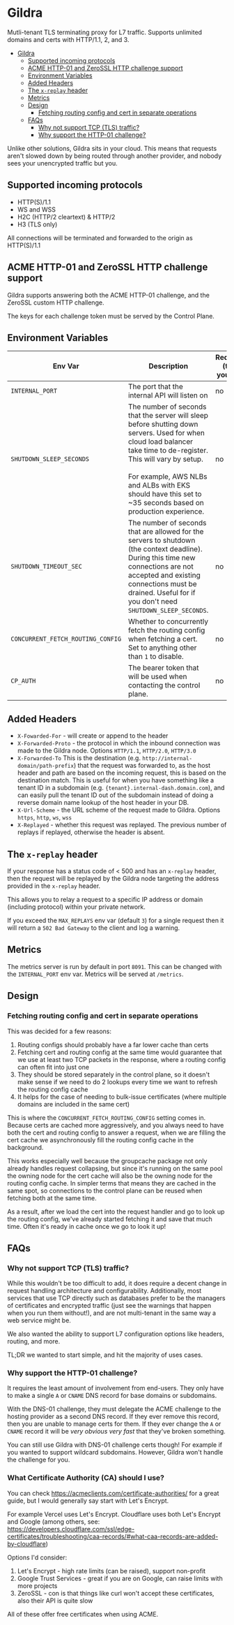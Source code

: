 # Gildra
Mutli-tenant TLS terminating proxy for L7 traffic. Supports unlimited domains and certs with HTTP/1.1, 2, and 3.

<!-- TOC -->
* [Gildra](#gildra)
  * [Supported incoming protocols](#supported-incoming-protocols)
  * [ACME HTTP-01 and ZeroSSL HTTP challenge support](#acme-http-01-and-zerossl-http-challenge-support)
  * [Environment Variables](#environment-variables)
  * [Added Headers](#added-headers)
  * [The `x-replay` header](#the-x-replay-header)
  * [Metrics](#metrics)
  * [Design](#design)
    * [Fetching routing config and cert in separate operations](#fetching-routing-config-and-cert-in-separate-operations)
  * [FAQs](#faqs)
    * [Why not support TCP (TLS) traffic?](#why-not-support-tcp-tls-traffic)
    * [Why support the HTTP-01 challenge?](#why-support-the-http-01-challenge)
<!-- TOC -->

Unlike other solutions, Gildra sits in your cloud. This means that requests aren't slowed down by being routed through another provider, and nobody sees your unencrypted traffic but you.

## Supported incoming protocols

- HTTP(S)/1.1
- WS and WSS
- H2C (HTTP/2 cleartext) & HTTP/2
- H3 (TLS only)

All connections will be terminated and forwarded to the origin as HTTP(S)/1.1

## ACME HTTP-01 and ZeroSSL HTTP challenge support

Gildra supports answering both the ACME HTTP-01 challenge, and the ZeroSSL custom HTTP challenge.

The keys for each challenge token must be served by the Control Plane.

## Environment Variables

| Env Var                           | Description                                                                                                                                                                                                                                                                               | Required (that you set) | Default Value |
|-----------------------------------|-------------------------------------------------------------------------------------------------------------------------------------------------------------------------------------------------------------------------------------------------------------------------------------------|-------------------------|---------------|
| `INTERNAL_PORT`                   | The port that the internal API will listen on                                                                                                                                                                                                                                             | no                      | `8091`        |
| `SHUTDOWN_SLEEP_SECONDS`          | The number of seconds that the server will sleep before shutting down servers. Used for when cloud load balancer take time to de-register. This will vary by setup.<br/> <br/>For example, AWS NLBs and ALBs with EKS should have this set to ~35 seconds based on production experience. | no                      | `0`           |
| `SHUTDOWN_TIMEOUT_SEC`            | The number of seconds that are allowed for the servers to shutdown (the context deadline). During this time new connections are not accepted and existing connections must be drained. Useful for if you don't need `SHUTDOWN_SLEEP_SECONDS`.                                             | no                      | `1`           |
| `CONCURRENT_FETCH_ROUTING_CONFIG` | Whether to concurrently fetch the routing config when fetching a cert. Set to anything other than `1` to disable.                                                                                                                                                                         | no                      | `1`           |
| `CP_AUTH`                         | The bearer token that will be used when contacting the control plane.                                                                                                                                                                                                                     | no                      | none          |

## Added Headers

- `X-Fowarded-For` - will create or append to the header
- `X-Forwarded-Proto` - the protocol in which the inbound connection was made to the Gildra node. Options `HTTP/1.1`, `HTTP/2.0`, `HTTP/3.0`
- `X-Forwarded-To` This is the destination (e.g. `http://internal-domain/path-prefix`) that the request was forwarded to, as the host header and path are based on the incoming request, this is based on the destination match. This is useful for when you have something like a tenant ID in a subdomain (e.g. `{tenant}.internal-dash.domain.com`), and can easily pull the tenant ID out of the subdomain instead of doing a reverse domain name lookup of the host header in your DB.
- `X-Url-Scheme` - the URL scheme of the request made to Gildra. Options `https`, `http`, `ws`, `wss`
- `X-Replayed` - whether this request was replayed. The previous number of replays if replayed, otherwise the header is absent. 

## The `x-replay` header

If your response has a status code of < 500 and has an `x-replay` header, then the request will be replayed by the Gildra node targeting the address provided in the `x-replay` header.

This allows you to relay a request to a specific IP address or domain (including protocol) within your private network.

If you exceed the `MAX_REPLAYS` env var (default `3`) for a single request then it will return a `502 Bad Gateway` to the client and log a warning.

## Metrics

The metrics server is run by default in port `8091`. This can be changed with the `INTERNAL_PORT` env var. Metrics will be served at `/metrics`.

## Design

### Fetching routing config and cert in separate operations

This was decided for a few reasons:

1. Routing configs should probably have a far lower cache than certs
2. Fetching cert and routing config at the same time would guarantee that we use at least two TCP packets in the response, where a routing config can often fit into just one
3. They should be stored separately in the control plane, so it doesn't make sense if we need to do 2 lookups every time we want to refresh the routing config cache
4. It helps for the case of needing to bulk-issue certificates (where multiple domains are included in the same cert)

This is where the `CONCURRENT_FETCH_ROUTING_CONFIG` setting comes in. Because certs are cached more aggressively, and you always need to have both the cert and routing config to answer a request, when we are filling the cert cache we asynchronously fill the routing config cache in the background.

This works especially well because the groupcache package not only already handles request collapsing, but since it's running on the same pool the owning node for the cert cache will also be the owning node for the routing config cache. In simpler terms that means they are cached in the same spot, so connections to the control plane can be reused when fetching both at the same time.

As a result, after we load the cert into the request handler and go to look up the routing config, we've already started fetching it and save that much time. Often it's ready in cache once we go to look it up!

## FAQs

### Why not support TCP (TLS) traffic?

While this wouldn't be too difficult to add, it does require a decent change in request handling architecture and configurability. Additionally, most services that use TCP directly such as databases prefer to be the managers of certificates and encrypted traffic (just see the warnings that happen when you run them without!), and are not multi-tenant in the same way a web service might be.

We also wanted the ability to support L7 configuration options like headers, routing, and more.

TL;DR we wanted to start simple, and hit the majority of uses cases.

### Why support the HTTP-01 challenge?

It requires the least amount of involvement from end-users. They only have to make a single `A` or `CNAME` DNS record for base domains or subdomains.

With the DNS-01 challenge, they must delegate the ACME challenge to the hosting provider as a second DNS record. If they ever remove this record, then you are unable to manage certs for them. If they ever change the `A` or `CNAME` record it will be _very obvious very fast_ that they've broken something.

You can still use Gildra with DNS-01 challenge certs though! For example if you wanted to support wildcard subdomains. However, Gildra won't handle the challenge for you.

### What Certificate Authority (CA) should I use?

You can check https://acmeclients.com/certificate-authorities/ for a great guide, but I would generally say start with Let's Encrypt.

For example Vercel uses Let's Encrypt. Cloudflare uses both Let's Encrypt and Google (among others, see: https://developers.cloudflare.com/ssl/edge-certificates/troubleshooting/caa-records/#what-caa-records-are-added-by-cloudflare)

Options I'd consider:

1. Let's Encrypt - high rate limits (can be raised), support non-profit
2. Google Trust Services - great if you are on Google, can raise limits with more projects
3. ZeroSSL - con is that things like curl won't accept these certificates, also their API is quite slow

All of these offer free certificates when using ACME.
